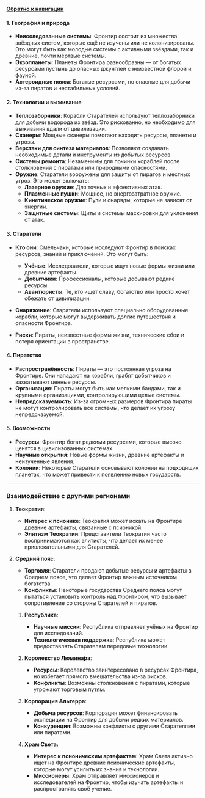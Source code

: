 [**Обратно к навигации**](/Frontier_main/Politics/Politics-navigation.md)
#### 1. **География и природа**

- **Неисследованные системы**: Фронтир состоит из множества звёздных систем, которые ещё не изучены или не колонизированы. Это могут быть как молодые системы с активными звёздами, так и древние, почти мёртвые системы.
- **Экзопланеты**: Планеты Фронтира разнообразны — от богатых ресурсами пустынь до опасных джунглей с неизвестной флорой и фауной.
- **Астероидные пояса**: Богатые ресурсами, но опасные для добычи из-за пиратов и нестабильных условий.

#### 2. **Технологии и выживание**

- **Теплозаборники**: Корабли Старателей используют теплозаборники для добычи водорода из звёзд. Это рискованно, но необходимо для выживания вдали от цивилизации.
- **Сканеры**: Мощные сканеры помогают находить ресурсы, планеты и угрозы.
- **Верстаки для синтеза материалов**: Позволяют создавать необходимые детали и инструменты из добытых ресурсов.
- **Системы ремонта**: Незаменимы для починки кораблей после столкновений с пиратами или природными опасностями.
- **Оружие**: Старатели вооружены для защиты от пиратов и местных угроз. Это может включать:
    - **Лазерное оружие**: Для точных и эффективных атак.
    - **Плазменные пушки**: Мощное, но энергозатратное оружие.
    - **Кинетическое оружие**: Пули и снаряды, которые не зависят от энергии.
    - **Защитные системы**: Щиты и системы маскировки для уклонения от атак.

#### 3. **Старатели**

- **Кто они**: Смельчаки, которые исследуют Фронтир в поисках ресурсов, знаний и приключений. Это могут быть:
    - **Учёные**: Исследователи, которые ищут новые формы жизни или древние артефакты.
    - **Добытчики**: Профессионалы, которые добывают редкие ресурсы.
    - **Авантюристы**: Те, кто ищет славу, богатство или просто хочет сбежать от цивилизации.

- **Снаряжение**: Старатели используют специально оборудованные корабли, которые могут выдерживать долгие путешествия и опасности Фронтира.
- **Риски**: Пираты, неизвестные формы жизни, технические сбои и потеря ориентации в пространстве.

#### 4. **Пиратство**

- **Распространённость**: Пираты — это постоянная угроза на Фронтире. Они нападают на корабли, грабят добытчиков и захватывают ценные ресурсы.
- **Организация**: Пираты могут быть как мелкими бандами, так и крупными организациями, контролирующими целые системы.
- **Непредсказуемость**: Из-за огромных размеров Фронтира пираты не могут контролировать все системы, что делает их угрозу непредсказуемой.

#### 5. **Возможности**

- **Ресурсы**: Фронтир богат редкими ресурсами, которые высоко ценятся в цивилизованных системах.
- **Научные открытия**: Новые формы жизни, древние артефакты и неизученные явления.
- **Колонии**: Некоторые Старатели основывают колонии на подходящих планетах, что может привести к появлению новых государств.

---

### **Взаимодействие с другими регионами**

1. **Теократия**:
    - **Интерес к псионике**: Теократия может искать на Фронтире древние артефакты, связанные с псионикой.
    - **Элитизм Теократии**: Представители Теократии часто воспринимаются как элитисты, что делает их менее привлекательными для Старателей.
      
2. **Средний пояс**:
    - **Торговля**: Старатели продают добытые ресурсы и артефакты в Среднем поясе, что делает Фронтир важным источником богатства.
    - **Конфликты**: Некоторые государства Среднего пояса могут пытаться установить контроль над Фронтиром, что вызывает сопротивление со стороны Старателей и пиратов.
      
	1. **Республика**:
	    - **Научные миссии**: Республика отправляет учёных на Фронтир для исследований.
	    - **Технологическая поддержка**: Республика может предоставлять Старателям передовые технологии.
        
	2. **Королевство Люмина́ра**:
	    - **Ресурсы**: Королевство заинтересовано в ресурсах Фронтира, но избегает прямого вмешательства из-за рисков.
	    - **Конфликты**: Возможны столкновения с пиратами, которые угрожают торговым путям.
        
	3. **Корпорация Альтерра**:
	    - **Добыча ресурсов**: Корпорация может финансировать экспедиции на Фронтир для добычи редких материалов.
	    - **Конкуренция**: Возможны конфликты с другими Старателями или пиратами.
	      
	4. **Храм Света:**
		- **Интерес к псионическим артефактам**: Храм Света активно ищет на Фронтире древние псионические артефакты, которые могут усилить их знания и технологии.
		- **Миссионеры**: Храм отправляет миссионеров и исследователей на Фронтир, чтобы изучать артефакты и распространять своё учение.